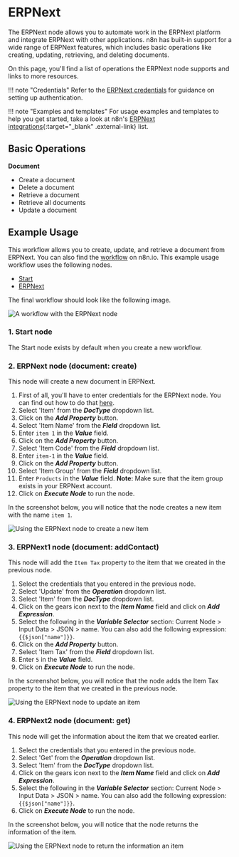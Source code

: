 # ERPNext

The ERPNext node allows you to automate work in the ERPNext platform and integrate ERPNext with other applications. n8n has built-in support for a wide range of ERPNext features, which includes basic operations like creating, updating, retrieving, and deleting documents. 

On this page, you'll find a list of operations the ERPNext node supports and links to more resources.

!!! note "Credentials"
    Refer to the [ERPNext credentials](https://docs.n8n.io/integrations/builtin/credentials/erpnext/) for guidance on setting up authentication. 

!!! note "Examples and templates"
    For usage examples and templates to help you get started, take a look at n8n's [ERPNext integrations](https://n8n.io/integrations/erpnext/){:target="_blank" .external-link} list.


## Basic Operations

**Document**
- Create a document
- Delete a document
- Retrieve a document
- Retrieve all documents
- Update a document


## Example Usage

This workflow allows you to create, update, and retrieve a document from ERPNext. You can also find the [workflow](https://n8n.io/workflows/961) on n8n.io. This example usage workflow uses the following nodes.
- [Start](/integrations/builtin/core-nodes/n8n-nodes-base.start/)
- [ERPNext]()

The final workflow should look like the following image.

![A workflow with the ERPNext node](/_images/integrations/builtin/app-nodes/erpnext/workflow.png)

### 1. Start node

The Start node exists by default when you create a new workflow.

### 2. ERPNext node (document: create)

This node will create a new document in ERPNext.

1. First of all, you'll have to enter credentials for the ERPNext node. You can find out how to do that [here](/integrations/builtin/credentials/erpnext/).
2. Select 'Item' from the ***DocType*** dropdown list.
3. Click on the ***Add Property*** button.
4. Select 'Item Name' from the ***Field*** dropdown list.
5. Enter `item 1` in the ***Value*** field.
6. Click on the ***Add Property*** button.
7. Select 'Item Code' from the ***Field*** dropdown list.
8. Enter `item-1` in the ***Value*** field.
9. Click on the ***Add Property*** button.
10. Select 'Item Group' from the ***Field*** dropdown list.
11. Enter `Products` in the ***Value*** field.
**Note:** Make sure that the item group exists in your ERPNext account.
12. Click on ***Execute Node*** to run the node.

In the screenshot below, you will notice that the node creates a new item with the name `item 1`.

![Using the ERPNext node to create a new item](/_images/integrations/builtin/app-nodes/erpnext/erpnext_node.png)

### 3. ERPNext1 node (document: addContact)

This node will add the `Item Tax` property to the item that we created in the previous node.

1. Select the credentials that you entered in the previous node.
2. Select 'Update' from the ***Operation*** dropdown list.
3. Select 'Item' from the ***DocType*** dropdown list.
4. Click on the gears icon next to the ***Item Name*** field and click on ***Add Expression***.
5. Select the following in the ***Variable Selector*** section: Current Node > Input Data > JSON > name. You can also add the following expression: `{{$json["name"]}}`.
6. Click on the ***Add Property*** button.
7. Select 'Item Tax' from the ***Field*** dropdown list.
8. Enter `5` in the ***Value*** field.
10. Click on ***Execute Node*** to run the node.

In the screenshot below, you will notice that the node adds the Item Tax property to the item that we created in the previous node.

![Using the ERPNext node to update an item](/_images/integrations/builtin/app-nodes/erpnext/erpnext1_node.png)

### 4. ERPNext2 node (document: get)

This node will get the information about the item that we created earlier.

1. Select the credentials that you entered in the previous node.
2. Select 'Get' from the ***Operation*** dropdown list.
3. Select 'Item' from the ***DocType*** dropdown list.
4. Click on the gears icon next to the ***Item Name*** field and click on ***Add Expression***.
5. Select the following in the ***Variable Selector*** section: Current Node > Input Data > JSON > name. You can also add the following expression: `{{$json["name"]}}`.
6. Click on ***Execute Node*** to run the node.


In the screenshot below, you will notice that the node returns the information of the item.

![Using the ERPNext node to return the information an item](/_images/integrations/builtin/app-nodes/erpnext/erpnext2_node.png)

